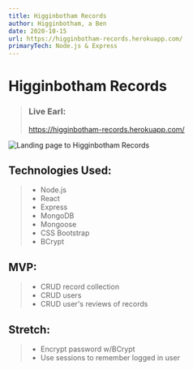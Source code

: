 ```yaml
---
title: Higginbotham Records
author: Higginbotham, a Ben
date: 2020-10-15
url: https://higginbotham-records.herokuapp.com/
primaryTech: Node.js & Express
---
```


# Higginbotham Records

> ### Live Earl:
>
> https://higginbotham-records.herokuapp.com/

![Landing page to Higginbotham Records](https://i.imgur.com/uKrGuF2.png)

## Technologies Used:

> - Node.js
> - React
> - Express
> - MongoDB
> - Mongoose
> - CSS Bootstrap
> - BCrypt

## MVP:

> - CRUD record collection
> - CRUD users
> - CRUD user's reviews of records

## Stretch:

> - Encrypt password w/BCrypt
> - Use sessions to remember logged in user
